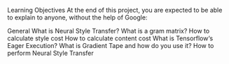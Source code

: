 Learning Objectives
At the end of this project, you are expected to be able to explain to anyone, without the help of Google:

General
What is Neural Style Transfer?
What is a gram matrix?
How to calculate style cost
How to calculate content cost
What is Tensorflow‘s Eager Execution?
What is Gradient Tape and how do you use it?
How to perform Neural Style Transfer